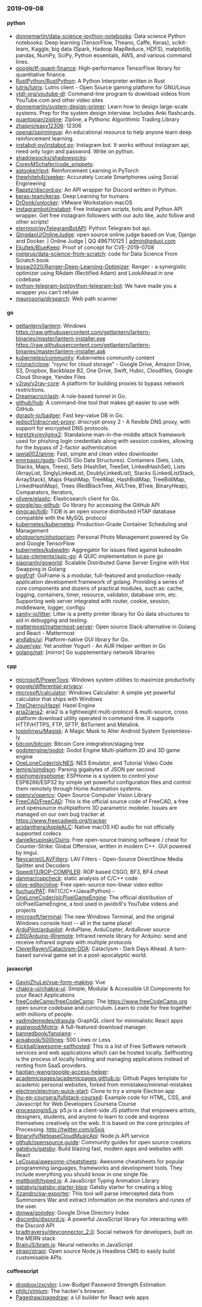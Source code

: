 ### 2019-09-08

#### python
* [donnemartin/data-science-ipython-notebooks](https://github.com/donnemartin/data-science-ipython-notebooks): Data science Python notebooks: Deep learning (TensorFlow, Theano, Caffe, Keras), scikit-learn, Kaggle, big data (Spark, Hadoop MapReduce, HDFS), matplotlib, pandas, NumPy, SciPy, Python essentials, AWS, and various command lines.
* [google/tf-quant-finance](https://github.com/google/tf-quant-finance): High-performance TensorFlow library for quantitative finance.
* [RustPython/RustPython](https://github.com/RustPython/RustPython): A Python Interpreter written in Rust
* [lutris/lutris](https://github.com/lutris/lutris): Lutris client - Open Source gaming platform for GNU/Linux
* [ytdl-org/youtube-dl](https://github.com/ytdl-org/youtube-dl): Command-line program to download videos from YouTube.com and other video sites
* [donnemartin/system-design-primer](https://github.com/donnemartin/system-design-primer): Learn how to design large-scale systems. Prep for the system design interview. Includes Anki flashcards.
* [quantopian/zipline](https://github.com/quantopian/zipline): Zipline, a Pythonic Algorithmic Trading Library
* [zhaipro/easy12306](https://github.com/zhaipro/easy12306): 12306
* [openai/spinningup](https://github.com/openai/spinningup): An educational resource to help anyone learn deep reinforcement learning.
* [instabot-py/instabot.py](https://github.com/instabot-py/instabot.py): Instagram bot. It works without instagram api, need only login and password. Write on python.
* [shadowsocks/shadowsocks](https://github.com/shadowsocks/shadowsocks): 
* [CoreyMSchafer/code_snippets](https://github.com/CoreyMSchafer/code_snippets): 
* [astooke/rlpyt](https://github.com/astooke/rlpyt): Reinforcement Learning in PyTorch
* [thewhiteh4t/seeker](https://github.com/thewhiteh4t/seeker): Accurately Locate Smartphones using Social Engineering
* [Rapptz/discord.py](https://github.com/Rapptz/discord.py): An API wrapper for Discord written in Python.
* [keras-team/keras](https://github.com/keras-team/keras): Deep Learning for humans
* [DrDonk/unlocker](https://github.com/DrDonk/unlocker): VMware Workstation macOS
* [instagrambot/instabot](https://github.com/instagrambot/instabot):  Free Instagram scripts, bots and Python API wrapper. Get free instagram followers with our auto like, auto follow and other scripts!
* [eternnoir/pyTelegramBotAPI](https://github.com/eternnoir/pyTelegramBotAPI): Python Telegram bot api.
* [QingdaoU/OnlineJudge](https://github.com/QingdaoU/OnlineJudge): open source online judge based on Vue, Django and Docker. |  Online Judge | QQ 496710125 | admin@qduoj.com
* [Ekultek/BlueKeep](https://github.com/Ekultek/BlueKeep): Proof of concept for CVE-2019-0708
* [joelgrus/data-science-from-scratch](https://github.com/joelgrus/data-science-from-scratch): code for Data Science From Scratch book
* [lessw2020/Ranger-Deep-Learning-Optimizer](https://github.com/lessw2020/Ranger-Deep-Learning-Optimizer): Ranger - a synergistic optimizer using RAdam (Rectified Adam) and LookAhead in one codebase
* [python-telegram-bot/python-telegram-bot](https://github.com/python-telegram-bot/python-telegram-bot): We have made you a wrapper you can't refuse
* [maurosoria/dirsearch](https://github.com/maurosoria/dirsearch): Web path scanner

#### go
* [getlantern/lantern](https://github.com/getlantern/lantern): Windows https://raw.githubusercontent.com/getlantern/lantern-binaries/master/lantern-installer.exe  https://raw.githubusercontent.com/getlantern/lantern-binaries/master/lantern-installer.apk
* [kubernetes/community](https://github.com/kubernetes/community): Kubernetes community content
* [rclone/rclone](https://github.com/rclone/rclone): "rsync for cloud storage" - Google Drive, Amazon Drive, S3, Dropbox, Backblaze B2, One Drive, Swift, Hubic, Cloudfiles, Google Cloud Storage, Yandex Files
* [v2ray/v2ray-core](https://github.com/v2ray/v2ray-core): A platform for building proxies to bypass network restrictions.
* [Dreamacro/clash](https://github.com/Dreamacro/clash): A rule-based tunnel in Go.
* [github/hub](https://github.com/github/hub): A command-line tool that makes git easier to use with GitHub.
* [dgraph-io/badger](https://github.com/dgraph-io/badger): Fast key-value DB in Go.
* [jedisct1/dnscrypt-proxy](https://github.com/jedisct1/dnscrypt-proxy): dnscrypt-proxy 2 - A flexible DNS proxy, with support for encrypted DNS protocols.
* [kgretzky/evilginx2](https://github.com/kgretzky/evilginx2): Standalone man-in-the-middle attack framework used for phishing login credentials along with session cookies, allowing for the bypass of 2-factor authentication
* [iawia002/annie](https://github.com/iawia002/annie):  Fast, simple and clean video downloader
* [emirpasic/gods](https://github.com/emirpasic/gods): GoDS (Go Data Structures). Containers (Sets, Lists, Stacks, Maps, Trees), Sets (HashSet, TreeSet, LinkedHashSet), Lists (ArrayList, SinglyLinkedList, DoublyLinkedList), Stacks (LinkedListStack, ArrayStack), Maps (HashMap, TreeMap, HashBidiMap, TreeBidiMap, LinkedHashMap), Trees (RedBlackTree, AVLTree, BTree, BinaryHeap), Comparators, Iterators, 
* [olivere/elastic](https://github.com/olivere/elastic): Elasticsearch client for Go.
* [google/go-github](https://github.com/google/go-github): Go library for accessing the GitHub API
* [pingcap/tidb](https://github.com/pingcap/tidb): TiDB is an open source distributed HTAP database compatible with the MySQL protocol
* [kubernetes/kubernetes](https://github.com/kubernetes/kubernetes): Production-Grade Container Scheduling and Management
* [photoprism/photoprism](https://github.com/photoprism/photoprism): Personal Photo Management powered by Go and Google TensorFlow
* [kubernetes/kubeadm](https://github.com/kubernetes/kubeadm): Aggregator for issues filed against kubeadm
* [lucas-clemente/quic-go](https://github.com/lucas-clemente/quic-go): A QUIC implementation in pure go
* [xiaonanln/goworld](https://github.com/xiaonanln/goworld): Scalable Distributed Game Server Engine with Hot Swapping in Golang
* [gogf/gf](https://github.com/gogf/gf): GoFrame is a modular, full-featured and production-ready application development framework of golang. Providing a series of core components and dozens of practical modules, such as: cache, logging, containers, timer, resource, validator, database orm, etc. Supporting web server integrated with router, cookie, session, middleware, logger, configu
* [sanity-io/litter](https://github.com/sanity-io/litter): Litter is a pretty printer library for Go data structures to aid in debugging and testing.
* [mattermost/mattermost-server](https://github.com/mattermost/mattermost-server): Open source Slack-alternative in Golang and React - Mattermost
* [andlabs/ui](https://github.com/andlabs/ui): Platform-native GUI library for Go.
* [Jguer/yay](https://github.com/Jguer/yay): Yet another Yogurt - An AUR Helper written in Go
* [golang/net](https://github.com/golang/net): [mirror] Go supplementary network libraries

#### cpp
* [microsoft/PowerToys](https://github.com/microsoft/PowerToys): Windows system utilities to maximize productivity
* [google/differential-privacy](https://github.com/google/differential-privacy): 
* [microsoft/calculator](https://github.com/microsoft/calculator): Windows Calculator: A simple yet powerful calculator that ships with Windows
* [TheCherno/Hazel](https://github.com/TheCherno/Hazel): Hazel Engine
* [aria2/aria2](https://github.com/aria2/aria2): aria2 is a lightweight multi-protocol & multi-source, cross platform download utility operated in command-line. It supports HTTP/HTTPS, FTP, SFTP, BitTorrent and Metalink.
* [topjohnwu/Magisk](https://github.com/topjohnwu/Magisk): A Magic Mask to Alter Android System Systemless-ly
* [bitcoin/bitcoin](https://github.com/bitcoin/bitcoin): Bitcoin Core integration/staging tree
* [godotengine/godot](https://github.com/godotengine/godot): Godot Engine  Multi-platform 2D and 3D game engine
* [OneLoneCoder/olcNES](https://github.com/OneLoneCoder/olcNES): NES Emulator, and Tutorial Video Code
* [lemire/simdjson](https://github.com/lemire/simdjson): Parsing gigabytes of JSON per second
* [esphome/esphome](https://github.com/esphome/esphome): ESPHome is a system to control your ESP8266/ESP32 by simple yet powerful configuration files and control them remotely through Home Automation systems.
* [opencv/opencv](https://github.com/opencv/opencv): Open Source Computer Vision Library
* [FreeCAD/FreeCAD](https://github.com/FreeCAD/FreeCAD): This is the official source code of FreeCAD, a free and opensource multiplatform 3D parametric modeler. Issues are managed on our own bug tracker at https://www.freecadweb.org/tracker
* [acidanthera/AppleALC](https://github.com/acidanthera/AppleALC): Native macOS HD audio for not officially supported codecs
* [danielkrupinski/Osiris](https://github.com/danielkrupinski/Osiris): Free open-source training software / cheat for Counter-Strike: Global Offensive, written in modern C++. GUI powered by imgui.
* [Nevcairiel/LAVFilters](https://github.com/Nevcairiel/LAVFilters): LAV Filters - Open-Source DirectShow Media Splitter and Decoders
* [Speedi13/ROP-COMPILER](https://github.com/Speedi13/ROP-COMPILER): ROP based CSGO, BF3, BF4 cheat
* [danmar/cppcheck](https://github.com/danmar/cppcheck): static analysis of C/C++ code
* [olive-editor/olive](https://github.com/olive-editor/olive): Free open-source non-linear video editor
* [liuchuo/PAT](https://github.com/liuchuo/PAT):  PAT(C/C++/Java/Python) - 
* [OneLoneCoder/olcPixelGameEngine](https://github.com/OneLoneCoder/olcPixelGameEngine): The official distribution of olcPixelGameEngine, a tool used in javidx9's YouTube videos and projects
* [microsoft/terminal](https://github.com/microsoft/terminal): The new Windows Terminal, and the original Windows console host -- all in the same place!
* [ArduPilot/ardupilot](https://github.com/ArduPilot/ardupilot): ArduPlane, ArduCopter, ArduRover source
* [z3t0/Arduino-IRremote](https://github.com/z3t0/Arduino-IRremote): Infrared remote library for Arduino: send and receive infrared signals with multiple protocols
* [CleverRaven/Cataclysm-DDA](https://github.com/CleverRaven/Cataclysm-DDA): Cataclysm - Dark Days Ahead. A turn-based survival game set in a post-apocalyptic world.

#### javascript
* [GavinZhuLei/vue-form-making](https://github.com/GavinZhuLei/vue-form-making): Vue
* [chakra-ui/chakra-ui](https://github.com/chakra-ui/chakra-ui): Simple, Modular & Accessible UI Components for your React Applications
* [freeCodeCamp/freeCodeCamp](https://github.com/freeCodeCamp/freeCodeCamp): The https://www.freeCodeCamp.org open source codebase and curriculum. Learn to code for free together with millions of people.
* [vadimdemedes/draqula](https://github.com/vadimdemedes/draqula):  GraphQL client for minimalistic React apps
* [agalwood/Motrix](https://github.com/agalwood/Motrix): A full-featured download manager.
* [bannedbook/fanqiang](https://github.com/bannedbook/fanqiang): -
* [aosabook/500lines](https://github.com/aosabook/500lines): 500 Lines or Less
* [Kickball/awesome-selfhosted](https://github.com/Kickball/awesome-selfhosted): This is a list of Free Software network services and web applications which can be hosted locally. Selfhosting is the process of locally hosting and managing applications instead of renting from SaaS providers.
* [haotian-wang/google-access-helper](https://github.com/haotian-wang/google-access-helper): 
* [academicpages/academicpages.github.io](https://github.com/academicpages/academicpages.github.io): Github Pages template for academic personal websites, forked from mmistakes/minimal-mistakes
* [electron/electron-quick-start](https://github.com/electron/electron-quick-start): Clone to try a simple Electron app
* [jhu-ep-coursera/fullstack-course4](https://github.com/jhu-ep-coursera/fullstack-course4): Example code for HTML, CSS, and Javascript for Web Developers Coursera Course
* [processing/p5.js](https://github.com/processing/p5.js): p5.js is a client-side JS platform that empowers artists, designers, students, and anyone to learn to code and express themselves creatively on the web. It is based on the core principles of Processing. http://twitter.com/p5xjs 
* [Binaryify/NeteaseCloudMusicApi](https://github.com/Binaryify/NeteaseCloudMusicApi):  Node.js API service
* [github/opensource.guide](https://github.com/github/opensource.guide):  Community guides for open source creators
* [gatsbyjs/gatsby](https://github.com/gatsbyjs/gatsby): Build blazing fast, modern apps and websites with React
* [LeCoupa/awesome-cheatsheets](https://github.com/LeCoupa/awesome-cheatsheets):  Awesome cheatsheets for popular programming languages, frameworks and development tools. They include everything you should know in one single file.
* [mattboldt/typed.js](https://github.com/mattboldt/typed.js): A JavaScript Typing Animation Library
* [gatsbyjs/gatsby-starter-blog](https://github.com/gatsbyjs/gatsby-starter-blog): Gatsby starter for creating a blog
* [Xzandro/sw-exporter](https://github.com/Xzandro/sw-exporter): This tool will parse intercepted data from Summoners War and extract information on the monsters and runes of the user.
* [donwa/goindex](https://github.com/donwa/goindex): Google Drive Directory Index
* [discordjs/discord.js](https://github.com/discordjs/discord.js): A powerful JavaScript library for interacting with the Discord API
* [bradtraversy/devconnector_2.0](https://github.com/bradtraversy/devconnector_2.0): Social network for developers, built on the MERN stack
* [BrainJS/brain.js](https://github.com/BrainJS/brain.js):  Neural networks in JavaScript
* [strapi/strapi](https://github.com/strapi/strapi):  Open source Node.js Headless CMS to easily build customisable APIs

#### coffeescript
* [dropbox/zxcvbn](https://github.com/dropbox/zxcvbn): Low-Budget Password Strength Estimation
* [philc/vimium](https://github.com/philc/vimium): The hacker's browser.
* [Pagedraw/pagedraw](https://github.com/Pagedraw/pagedraw): a UI builder for React web apps
